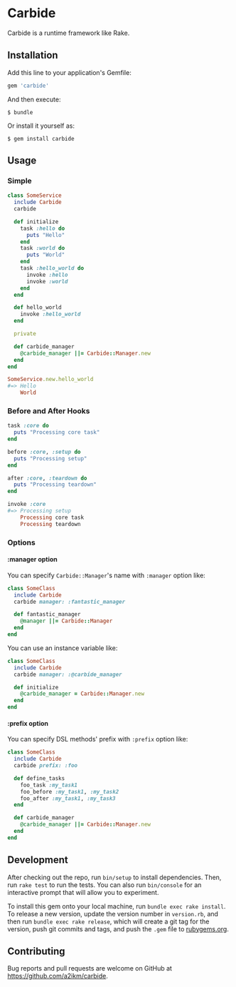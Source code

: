 # Carbide

Carbide is a runtime framework like Rake.

## Installation

Add this line to your application's Gemfile:

```ruby
gem 'carbide'
```

And then execute:

    $ bundle

Or install it yourself as:

    $ gem install carbide

## Usage

### Simple

```ruby
class SomeService
  include Carbide
  carbide

  def initialize
    task :hello do
      puts "Hello"
    end
    task :world do
      puts "World"
    end
    task :hello_world do
      invoke :hello
      invoke :world
    end
  end

  def hello_world
    invoke :hello_world
  end

  private

  def carbide_manager
    @carbide_manager ||= Carbide::Manager.new
  end
end

SomeService.new.hello_world
#=> Hello
    World
```

### Before and After Hooks

```ruby
task :core do
  puts "Processing core task"
end

before :core, :setup do
  puts "Processing setup"
end

after :core, :teardown do
  puts "Processing teardown"
end

invoke :core
#=> Processing setup
    Processing core task
    Processing teardown
```

### Options

#### :manager option

You can specify `Carbide::Manager`'s name with `:manager` option like:

```ruby
class SomeClass
  include Carbide
  carbide manager: :fantastic_manager

  def fantastic_manager
    @manager ||= Carbide::Manager
  end
end
```

You can use an instance variable like:

```ruby
class SomeClass
  include Carbide
  carbide manager: :@carbide_manager

  def initialize
    @carbide_manager = Carbide::Manager.new
  end
end
```

#### :prefix option

You can specify DSL methods' prefix with `:prefix` option like:

```ruby
class SomeClass
  include Carbide
  carbide prefix: :foo

  def define_tasks
    foo_task :my_task1
    foo_before :my_task1, :my_task2
    foo_after :my_task1, :my_task3
  end

  def carbide_manager
    @carbide_manager ||= Carbide::Manager.new
  end
end
```

## Development

After checking out the repo, run `bin/setup` to install dependencies. Then, run `rake test` to run the tests. You can also run `bin/console` for an interactive prompt that will allow you to experiment.

To install this gem onto your local machine, run `bundle exec rake install`. To release a new version, update the version number in `version.rb`, and then run `bundle exec rake release`, which will create a git tag for the version, push git commits and tags, and push the `.gem` file to [rubygems.org](https://rubygems.org).

## Contributing

Bug reports and pull requests are welcome on GitHub at https://github.com/a2ikm/carbide.

